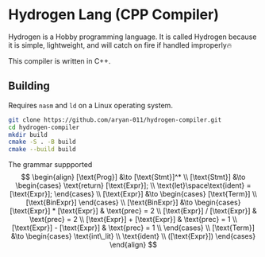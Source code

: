 # Hydrogen Lang (CPP Compiler)

Hydrogen is a Hobby programming language. It is called Hydrogen because it is simple, lightweight, and will catch on
fire if handled improperly🔥

This compiler is written in C++.

## Building

Requires `nasm` and `ld` on a Linux operating system.

```bash
git clone https://github.com/aryan-011/hydrogen-compiler.git
cd hydrogen-compiler
mkdir build
cmake -S . -B build
cmake --build build

```
The grammar suppported
$$
\begin{align}
[\text{Prog}] &\to [\text{Stmt}]^* \\
[\text{Stmt}] &\to
\begin{cases}
\text{return} [\text{Expr}]; \\
\text{let}\space\text{ident} = [\text{Expr}];
\end{cases} \\
[\text{Expr}] &\to
\begin{cases}
[\text{Term}] \\
[\text{BinExpr}]
\end{cases} \\
[\text{BinExpr}] &\to
\begin{cases}
[\text{Expr}] * [\text{Expr}] & \text{prec} = 2 \\
[\text{Expr}] / [\text{Expr}] & \text{prec} = 2 \\
[\text{Expr}] + [\text{Expr}] & \text{prec} = 1 \\
[\text{Expr}] - [\text{Expr}] & \text{prec} = 1 \\
\end{cases} \\
[\text{Term}] &\to
\begin{cases}
\text{int\_lit} \\
\text{ident} \\
([\text{Expr}])
\end{cases}
\end{align}
$$
